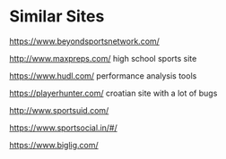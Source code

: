 # Similar Sites

https://www.beyondsportsnetwork.com/

http://www.maxpreps.com/ high school sports site

https://www.hudl.com/ performance analysis tools

https://playerhunter.com/ croatian site with a lot of bugs

http://www.sportsuid.com/

https://www.sportsocial.in/#/

https://www.biglig.com/

